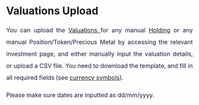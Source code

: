 # Valuations Upload

<p style="margin-left: 0in; font-size: 15px; font-family: margin-bottom: 8pt; line-height: 200%; text-align: justify;"><span dir="ltr" style="font-size: 16px; line-height: 200%; font-family: ; color: rgb(19, 28, 60);">You can upload the <a dir="ltr" href="https://support.exirio.com/en/support/solutions/articles/80000388165">Valuations&nbsp;</a>for any manual <a href="https://support.exirio.com/en/support/solutions/articles/80000388166">Holding</a> or any manual Position/Token/Precious Metal by accessing the relevant investment page<span dir="ltr" style="font-size: 16px; line-height: 200%;">, and either manually input the valuation details, or upload a CSV file. You need to download the template, and fill in all required fields<strong dir="ltr">&nbsp;</strong>(see <a href="https://support.exirio.com/en/support/solutions/articles/80000402717">currency symbols</a>).</span></span></p>

<p style="margin-left: 0in; font-size: 15px; font-family: margin-bottom: 8pt; line-height: 200%; text-align: justify;"><span dir="ltr" style="font-size: 16px; line-height: 200%; font-family: ; color: rgb(19, 28, 60);"><span dir="ltr" style="font-size: 16px; line-height: 200%;">P<span !important;="" "helvetica="" -webkit-text-stroke-width:="" 0px;="" 16px;="" 2;="" 400;="" arial,="" dir="ltr" display:="" float:="" font-size:="" font-style:="" font-variant-caps:="" font-variant-ligatures:="" font-weight:="" initial;="" inline="" justify;="" letter-spacing:="" neue",="" none;="" none;"="" normal;="" orphans:="" roboto,="" sans-serif;="" segoe="" style="color: rgb(19, 28, 60); font-family: -apple-system, BlinkMacSystemFont, " text-align:="" text-decoration-color:="" text-decoration-style:="" text-decoration-thickness:="" text-indent:="" text-transform:="" ui",="" white-space:="" widows:="" word-spacing:="">lease make sure dates are inputted as&nbsp;</span><span !important;"="" "helvetica="" -webkit-text-stroke-width:="" 0px;="" 16px;="" 2;="" 400;="" arial,="" display:="" float:="" font-size:="" font-style:="" font-variant-caps:="" font-variant-ligatures:="" font-weight:="" initial;="" inline="" justify;="" letter-spacing:="" neue",="" none;="" normal;="" orphans:="" roboto,="" sans-serif;="" segoe="" style="box-sizing: border-box; color: rgb(19, 28, 60); font-family: -apple-system, BlinkMacSystemFont, " text-align:="" text-decoration-color:="" text-decoration-style:="" text-decoration-thickness:="" text-indent:="" text-transform:="" ui",="" white-space:="" widows:="" word-spacing:="">dd/mm/yyyy</span><span !important;="" "helvetica="" -webkit-text-stroke-width:="" 0px;="" 16px;="" 2;="" 400;="" arial,="" dir="ltr" display:="" float:="" font-size:="" font-style:="" font-variant-caps:="" font-variant-ligatures:="" font-weight:="" initial;="" inline="" justify;="" letter-spacing:="" neue",="" none;="" none;"="" normal;="" orphans:="" roboto,="" sans-serif;="" segoe="" style="color: rgb(19, 28, 60); font-family: -apple-system, BlinkMacSystemFont, " text-align:="" text-decoration-color:="" text-decoration-style:="" text-decoration-thickness:="" text-indent:="" text-transform:="" ui",="" white-space:="" widows:="" word-spacing:="">.</span></span></span></p>